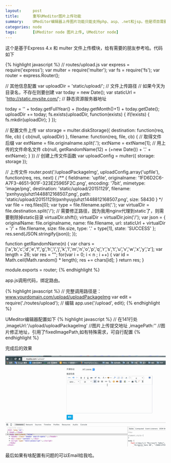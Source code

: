 ```yaml
---
layout:     post
title:      重写UMeditor图片上传功能
summary:    UMeditor编辑器上传图片功能只能支持php、asp、.net和jsp。但是项目需要node版本的所以我写了个node版本的。
categories: node
tags:       [UMeditor node 图片上传, UMeditor node]
---
```


这个是基于Express 4.x 和 multer 文件上传模块，给有需要的朋友参考哈。代码如下

{% highlight javascript %}
// routes/upload.js
var express = require('express');
var multer = require('multer');
var fs = require('fs');
var router = express.Router();

// 其他信息配置
var uploadDir = 'static/upload/';               // 文件上传路径
// 如果今天为目录名，不存在则要创建
var today = new Date();
var staticUrl = 'http://static.mysite.com/';    // 静态资源服务器地址

today = '' + today.getFullYear() + (today.getMonth()+1) + today.getDate();
uploadDir += today;
fs.exists(uploadDir, function(exists) {
    if(!exists) {
        fs.mkdir(uploadDir);
    }
});

// 配置文件上传
var storage = multer.diskStorage({
    destination: function(req, file, cb) {
        cb(null, uploadDir)
    },
    filename: function(req, file, cb) {
        // 取得文件后缀
        var extName = file.originalname.split('.');
        extName = extName[1];
        // 用上传的文件命名文件
        cb(null, getRandomName(12) + (+new Date()) + '.' + extName);
    }
})
// 创建上传文件函数
var uploadConfig = multer({
    storage: storage
});

// 上传文件
router.post('/uploadPackageImg', uploadConfig.array('upfile'), function(req, res, next) {
    /**
        { fieldname: 'upfile',
          originalname: '1FD6D2C6-A7F3-4651-901F-323E25965F2C.png',
          encoding: '7bit',
          mimetype: 'image/png',
          destination: 'static/upload/20151129',
          filename: 'pxnhyuyjuhzt1448812168507.png',
          path: 'static/upload/20151129/pxnhyuyjuhzt1448812168507.png',
          size: 58430 }
    */
    var file = req.files[0];
    var type = file.filename.split('.');
    var virtualDir = file.destination.split('/');          // 需要修正路径，因为我用nginx代理到static了，则需要剔除掉static目录
    virtualDir.shift();
    virtualDir = virtualDir.join('/');
    var json = {
        originalName: file.originalname,
        name: file.filename,
        url: staticUrl + virtualDir + '/' + file.filename,
        size: file.size,
        type: '.' + type[1],
        state: 'SUCCESS'
    };
    res.send(JSON.stringify(json));
});


function getRandomName(n) {
    var chars = ['a','b','c','d','e','f','g','h','i','j','k','l','m','n','o','p','q','r','s','t','u','v','w','x','y','z'];
    var length = 26;
    var res = "";
     for(var i = 0; i < n ; i ++) {
         var id = Math.ceil(Math.random() * length);
         res += chars[id];
     }
     return res;
}

module.exports = router;
{% endhighlight %}


app.js调用代码，绑定路由。


{% highlight javascript %}
// 完整调用路径是：www.yourdomain.com/upload/uploadPackageImg
var edit = require('./routes/upload');            // 编辑
app.use('/upload', edit);
{% endhighlight %}


UMeditor编辑器配置如下
{% highlight javascript %}
// 在141行处
,imageUrl:'/upload/uploadPackageImg'           //图片上传提交地址
,imagePath:''                     //图片修正地址，引用了fixedImagePath,如有特殊需求，可自行配置
{% endhighlight %}

完成后的效果

![uploadimg](/resource/ue-upload/uploadimg.gif)

最后如果有啥配置有问题的可以Email给我哈。
